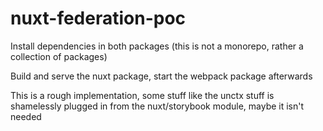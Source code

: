 # nuxt-federation-poc

Install dependencies in both packages (this is not a monorepo, rather a collection of packages)

Build and serve the nuxt package, start the webpack package afterwards

This is a rough implementation, some stuff like the unctx stuff is shamelessly plugged in from the nuxt/storybook module, maybe it isn't needed
